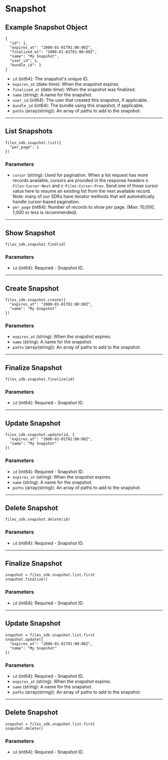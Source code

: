 # Snapshot

## Example Snapshot Object

```
{
  "id": 1,
  "expires_at": "2000-01-01T01:00:00Z",
  "finalized_at": "2000-01-01T01:00:00Z",
  "name": "My Snapshot",
  "user_id": 1,
  "bundle_id": 1
}
```

* `id` (int64): The snapshot's unique ID.
* `expires_at` (date-time): When the snapshot expires.
* `finalized_at` (date-time): When the snapshot was finalized.
* `name` (string): A name for the snapshot.
* `user_id` (int64): The user that created this snapshot, if applicable.
* `bundle_id` (int64): The bundle using this snapshot, if applicable.
* `paths` (array(string)): An array of paths to add to the snapshot.


---

## List Snapshots

```
files_sdk.snapshot.list({
  "per_page": 1
})
```

### Parameters

* `cursor` (string): Used for pagination.  When a list request has more records available, cursors are provided in the response headers `X-Files-Cursor-Next` and `X-Files-Cursor-Prev`.  Send one of those cursor value here to resume an existing list from the next available record.  Note: many of our SDKs have iterator methods that will automatically handle cursor-based pagination.
* `per_page` (int64): Number of records to show per page.  (Max: 10,000, 1,000 or less is recommended).


---

## Show Snapshot

```
files_sdk.snapshot.find(id)
```

### Parameters

* `id` (int64): Required - Snapshot ID.


---

## Create Snapshot

```
files_sdk.snapshot.create({
  "expires_at": "2000-01-01T01:00:00Z",
  "name": "My Snapshot"
})
```

### Parameters

* `expires_at` (string): When the snapshot expires.
* `name` (string): A name for the snapshot.
* `paths` (array(string)): An array of paths to add to the snapshot.


---

## Finalize Snapshot

```
files_sdk.snapshot.finalize(id)
```

### Parameters

* `id` (int64): Required - Snapshot ID.


---

## Update Snapshot

```
files_sdk.snapshot.update(id, {
  "expires_at": "2000-01-01T01:00:00Z",
  "name": "My Snapshot"
})
```

### Parameters

* `id` (int64): Required - Snapshot ID.
* `expires_at` (string): When the snapshot expires.
* `name` (string): A name for the snapshot.
* `paths` (array(string)): An array of paths to add to the snapshot.


---

## Delete Snapshot

```
files_sdk.snapshot.delete(id)
```

### Parameters

* `id` (int64): Required - Snapshot ID.


---

## Finalize Snapshot

```
snapshot = files_sdk.snapshot.list.first
snapshot.finalize()
```

### Parameters

* `id` (int64): Required - Snapshot ID.


---

## Update Snapshot

```
snapshot = files_sdk.snapshot.list.first
snapshot.update({
  "expires_at": "2000-01-01T01:00:00Z",
  "name": "My Snapshot"
})
```

### Parameters

* `id` (int64): Required - Snapshot ID.
* `expires_at` (string): When the snapshot expires.
* `name` (string): A name for the snapshot.
* `paths` (array(string)): An array of paths to add to the snapshot.


---

## Delete Snapshot

```
snapshot = files_sdk.snapshot.list.first
snapshot.delete()
```

### Parameters

* `id` (int64): Required - Snapshot ID.
